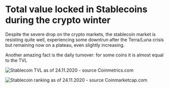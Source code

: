 # Total value locked in Stablecoins during the crypto winter

Despite the severe drop on the crypto markets, the stablecoin market is resisting quite well, experiencing some downtrun after the Terra/Luna crisis but remaining 
now on a plateau, even slightly increasing.

Another amazing fact is the daily turnover: for some coins it is almost equal to the TVL

![Stablecoin TVL as of 24.11.2020 - source Coinmetrics.com](https://PhilippeMeyer.github.io/docs/assets/images/Stablecoin%20capitalization.png)

![Stablecoin ranking as of 24.11.2020 - source Coinmarketcap.com](https://PhilippeMeyer.github.io/docs/assets/images/Stable%20coin%20ranking.png)
